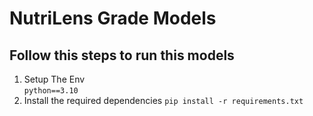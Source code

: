 # NutriLens Grade Models

## Follow this steps to run this models
1. Setup The Env  
`python==3.10`
2. Install the required dependencies `pip install -r requirements.txt`